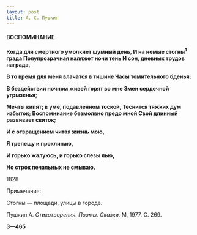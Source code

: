 ```yaml
---
layout: post
title: А. С. Пушкин
---
```


#### **ВОСПОМИНАНИЕ**

**Когда для смертного умолкнет шумный день, И на немые
стогны<sup>**1**</sup> града Полупрозрачная наляжет ночи тень И
сон, дневных трудов награда,**

**В то время для меня влачатся в тишине Часы томительного бденья:**

**В бездействии ночном живей горят во мне Змеи сердечной угрызенья;**

**Мечты кипят; в уме, подавленном тоской, Теснится тяжких дум избыток;
Воспоминание безмолвно предо мной Свой длинный развивает свиток;**

**И с отвращением читая жизнь мою,**

**Я трепещу и проклинаю,**

**И горько жалуюсь, и горько слезы лью,**

**Но строк печальных не смываю.**

1828

Примечания:

Стогны — площади, улицы в городе.

Пушкин А. *Стихотворения. Поэмы. Сказки.* М, 1977. С. 269.

**3—465**

